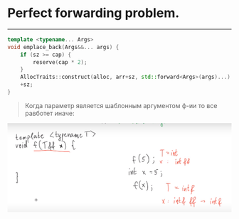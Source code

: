 # Perfect forwarding problem.
***
```c++
template <typename... Args>
void emplace_back(Args&&... args) {
    if (sz >= cap) {
        reserve(cap * 2);
    }
    AllocTraits::construct(alloc, arr+sz, std::forward<Args>(args)...)
    +sz;
}
```

> Когда параметр является шаблонным аргументом ф-ии
> то все равботет иначе:

![img_6.png](img_6.png)
